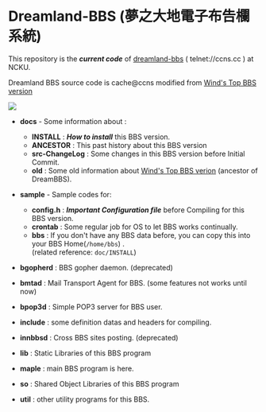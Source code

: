 # Dreamland-BBS (夢之大地電子布告欄系統)
This repository is the ***current code*** of [dreamland-bbs](http://bbs.ccns.cc) ( telnet://ccns.cc ) at NCKU.

Dreamland BBS source code is cache@ccns modified from [Wind's Top BBS version](http://windtop.yzu.edu.tw/)

![](https://i.imgur.com/c0mC6eX.png)

* **docs**   - Some information about :
    + **INSTALL**        : ***How to install*** this BBS version.
    + **ANCESTOR**       : This past history about this BBS version
    + **src-ChangeLog**  : Some changes in this BBS version before Initial Commit.
    + **old**            : Some old information about [Wind's Top BBS verion](http://windtop.yzu.edu.tw) (ancestor of DreamBBS).

* **sample** - Sample codes for:
    + **config.h**     : ***Important Configuration file*** before Compiling for this BBS version.
    + **crontab**      : Some regular job for OS to let BBS works continually.
    + **bbs**          : If you don't have any BBS data before, you can copy this into your BBS Home(`/home/bbs`) .<br>
                     (related reference: `doc/INSTALL`)

+ **bgopherd** : BBS gopher daemon. (deprecated)

+ **bmtad**    : Mail Transport Agent for BBS. (some features not works until now)

+ **bpop3d**   : Simple POP3 server for BBS user.

+ **include**  : some definition datas and headers for compiling.

+ **innbbsd**  : Cross BBS sites posting. (deprecated)

+ **lib**      : Static Libraries of this BBS program

+ **maple**    : main BBS program is here.

+ **so**       : Shared Object Libraries of this BBS program

+ **util**     : other utility programs for this BBS.


